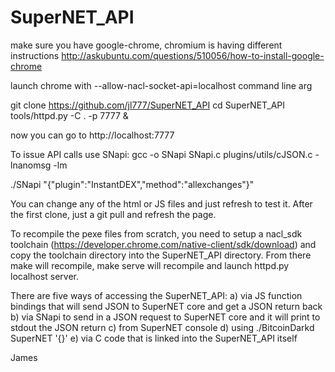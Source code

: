 # SuperNET_API

make sure you have google-chrome, chromium is having different instructions
http://askubuntu.com/questions/510056/how-to-install-google-chrome

launch chrome with  --allow-nacl-socket-api=localhost command line arg

git clone https://github.com/jl777/SuperNET_API
cd SuperNET_API
tools/httpd.py -C . -p 7777 &

now you can go to http://localhost:7777 

To issue API calls use SNapi:
gcc -o SNapi SNapi.c plugins/utils/cJSON.c -lnanomsg -lm

./SNapi "{\"plugin\":\"InstantDEX\",\"method\":\"allexchanges\"}"


You can change any of the html or JS files and just refresh to test it. After the first clone, just a git pull and refresh the page.

To recompile the pexe files from scratch, you need to setup a nacl_sdk toolchain (https://developer.chrome.com/native-client/sdk/download) and copy the toolchain directory into the SuperNET_API directory. From there make will recompile, make serve will recompile and launch httpd.py localhost server.

There are five ways of accessing the SuperNET_API:
	a) via JS function bindings that will send JSON to SuperNET core and get a JSON return back
	b) via SNapi to send in a JSON request to SuperNET core and it will print to stdout the JSON return
    c) from SuperNET console
    d) using ./BitcoinDarkd SuperNET '{<json request>}'
	e) via C code that is linked into the SuperNET_API itself


James
